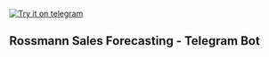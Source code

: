 [![Try it on telegram](https://img.shields.io/badge/try%20it-on%20telegram-0088cc.svg)](http://t.me/sales_predictions_bot)
## Rossmann Sales Forecasting - Telegram Bot
